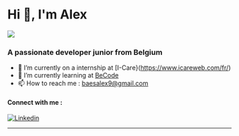 # Hi 👋, I'm Alex
![](https://komarev.com/ghpvc/?username=Alex-B9&style=plastic)

### A passionate developer junior from Belgium
- 🔭 I’m currently on a internship at [I-Care}(https://www.icareweb.com/fr/)
- 🌱 I’m currently learning at [BeCode](https://becode.org/)
- 📫 How to reach me : [baesalex9@gmail.com](mailto:baesalex9@gmail.com)


#### Connect with me :

[![Linkedin](https://snipboard.io/7djEKa.jpg)](https://www.linkedin.com/in/alex-b-dev/)

***


<!--
**Alex-B9/Alex-B9** is a ✨ _special_ ✨ repository because its `README.md` (this file) appears on your GitHub profile.

Here are some ideas to get you started:

- 🔭 I’m currently working on ...
- 🌱 I’m currently learning ...
- 👯 I’m looking to collaborate on ...
- 🤔 I’m looking for help with ...
- 💬 Ask me about ...
- 📫 How to reach me: ...
- 😄 Pronouns: ...
- ⚡ Fun fact: ...
-->
